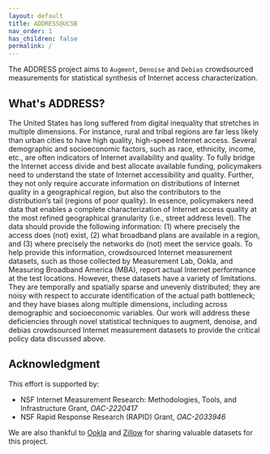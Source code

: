 ```yaml
---
layout: default
title: ADDRESS@UCSB
nav_order: 1
has_children: false
permalink: /
---
```


The ADDRESS project aims to `Augment`, `Denoise` and `Debias` crowdsourced measurements for statistical synthesis of Internet access characterization.


## What's ADDRESS?

The United States has long suffered from digital inequality that stretches in multiple dimensions. For instance, rural and tribal regions are far less likely than urban cities to have high quality, high-speed Internet access. Several demographic and socioeconomic factors, such as race, ethnicity, income, etc., are often indicators of Internet availability and quality. To fully bridge the Internet access divide and best allocate available funding, policymakers need to understand the state of Internet accessibility and quality. Further, they not only require accurate information on distributions of Internet quality in a geographical region, but also the contributors to the distribution’s tail (regions of poor quality). In essence, policymakers need data that enables a complete characterization of Internet access quality at the most refined geographical granularity (i.e., street address level). The data should provide the following information: (1) where precisely the access does (not) exist, (2) what broadband plans are available in a region, and (3) where precisely the networks do (not) meet the service goals. To help provide this information, crowdsourced Internet measurement datasets, such as those collected by Measurement Lab, Ookla, and Measuring Broadband America (MBA), report actual Internet performance at the test locations. However, these datasets have a variety of limitations. They are temporally and spatially sparse and unevenly distributed; they are noisy with respect to accurate identification of the actual path bottleneck; and they have biases along multiple dimensions, including across demographic and socioeconomic variables. Our work will address these deficiencies through novel statistical techniques to augment, denoise, and debias crowdsourced Internet measurement datasets to provide the critical policy data discussed above.

## Acknowledgment
This effort is supported by:
* NSF Internet Measurement Research: Methodologies, Tools, and Infrastructure Grant, *OAC-2220417*
* NSF Rapid Response Research (RAPID) Grant, *OAC-2033946*

We are also thankful to [Ookla](#) and [Zillow](#) for sharing valuable datasets for this project.
